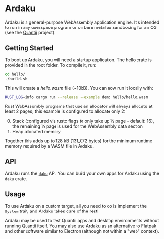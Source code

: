 # Ardaku
Ardaku is a general-purpose WebAssembly application engine.  It's intended to
run in any userspace program or on bare metal as sandboxing for an OS (see the
[Quantii](https://github.com/ardaku/quantii) project).

## Getting Started
To boot up Ardaku, you will need a startup application.  The hello crate is
provided in the root folder.  To compile it, run:

```bash
cd hello/
./build.sh
```

This will create a *hello.wasm* file (~10kB).  You can now run it locally with:

```bash
RUST_LOG=info cargo run --release --example demo hello/hello.wasm
```

Rust WebAssembly programs that use an allocator will always allocate at least 2
pages; this example is configured to allocate only 2:

 0. Stack (configured via rustc flags to only take up ½ page - default: 16), the
    remaining ½ page is used for the WebAssembly data section
 1. Heap allocated memory

Together this adds up to 128 kB (131\_072 bytes) for the minimum runtime memory
required by a WASM file in Ardaku.

## API
Ardaku runs the [`daku`](https://github.com/ardaku/daku) API.  You can build
your own apps for Ardaku using the `daku` crate.

## Usage
To use Ardaku on a custom target, all you need to do is implement the `System`
trait, and Ardaku takes care of the rest!

Ardaku may be used to test Quantii apps and desktop environments without running
Quantii itself.  You may also use Ardaku as an alternative to Flatpak and other
software similar to Electron (although not within a "web" context).
